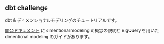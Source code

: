 ## dbt challenge

dbt & ディメンショナルモデリングのチュートリアルです。

[開発ドキュメント](./docs/dev.md) に dimentional modeling の概念の説明と BigQuery を用いた dimentional modeling のガイドがあります。
